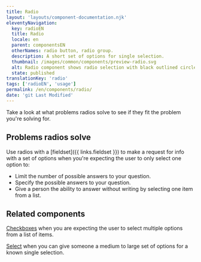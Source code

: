 ```yaml
---
title: Radio
layout: 'layouts/component-documentation.njk'
eleventyNavigation:
  key: radioEN
  title: Radio
  locale: en
  parent: componentsEN
  otherNames: radio button, radio group.
  description: A short set of options for single selection.
  thumbnail: /images/common/components/preview-radio.svg
  alt: Radio component shows radio selection with black outlined circle with a black circle selected followed by unselected two options.
  state: published
translationKey: 'radio'
tags: ['radioEN', 'usage']
permalink: /en/components/radio/
date: 'git Last Modified'
---
```


Take a look at what problems radios solve to see if they fit the problem you're solving for.

## Problems radios solve

Use radios with a [fieldset]({{ links.fieldset }}) to make a request for info with a set of options when you're expecting the user to only select one option to:

- Limit the number of possible answers to your question.
- Specify the possible answers to your question.
- Give a person the ability to answer without writing by selecting one item from a list.

<article class="bg-full-width bg-primary text-light pt-500 pb-400 my-500">
  <h2 class="mt-0 mb-400">Related components</h2>

<a href="{{ links.checkbox }}" class="link-light">Checkboxes</a> when you are expecting the user to select multiple options from a list of items.

<a href="{{ links.select }}" class="link-light">Select</a> when you can give someone a medium to large set of options for a known single selection.

</article>
